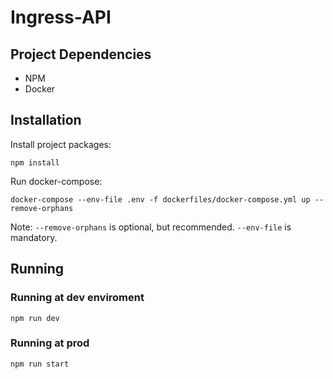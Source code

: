 # Ingress-API

## Project Dependencies

- NPM
- Docker

## Installation

Install project packages:

```
npm install
```

Run docker-compose:

```
docker-compose --env-file .env -f dockerfiles/docker-compose.yml up --remove-orphans
```

Note: `--remove-orphans` is optional, but recommended. `--env-file` is mandatory.

## Running

### Running at dev enviroment

```
npm run dev
```

### Running at prod

```
npm run start
```
